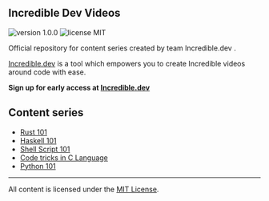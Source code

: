 ## Incredible Dev Videos


<p align="left">
    <img src="https://img.shields.io/badge/version-1.0.0-yellowgreen" alt="version 1.0.0"/>
    <img src="https://img.shields.io/badge/license-MIT-brightgreen" alt="license MIT"/>
</p>

Official repository for content series created by team Incredible.dev .

[Incredible.dev](https://incredible.dev) is a tool which empowers you to create Incredible videos around code with ease.

**Sign up for early access at [Incredible.dev](https://Incredible.dev)**


## Content series

* [Rust 101](Rust-101/README.md)
* [Haskell 101](Haskell/README.md)
* [Shell Script 101](shell_scripts/README.md)
* [Code tricks in C Language](c/README.md)
* [Python 101](Python101/README.md)

___

All content is licensed under the [MIT License](LICENSE).
